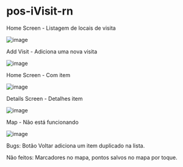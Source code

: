 # pos-iVisit-rn

Home Screen - Listagem de locais de visita

![image](https://user-images.githubusercontent.com/40709857/203179518-6222108c-2ee7-4e1c-b41d-1197c021c0fb.png)


Add Visit - Adiciona uma nova visita

![image](https://user-images.githubusercontent.com/40709857/203179642-233f44ac-d861-43fe-b034-5eefebc459c3.png)

Home Screen - Com item

![image](https://user-images.githubusercontent.com/40709857/203179730-ab012ee0-f638-411d-8292-861705b9eccc.png)


Details Screen - Detalhes item

![image](https://user-images.githubusercontent.com/40709857/203179852-e6d05ede-1f6d-4eb5-b8d6-90911e234839.png)

Map - Não está funcionando

![image](https://user-images.githubusercontent.com/40709857/203179900-004ef1ac-fb94-4ea9-bad8-adf990483709.png)


Bugs: Botão Voltar adiciona um item duplicado na lista.

Não feitos: Marcadores no mapa, pontos salvos no mapa por toque.
